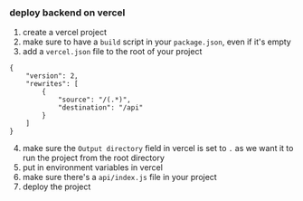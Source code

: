 ### deploy backend on vercel
1. create a vercel project
2. make sure to have a `build` script in your `package.json`, even if it's empty
3. add a `vercel.json` file to the root of your project
```
{
    "version": 2,
    "rewrites": [
        {
            "source": "/(.*)",
            "destination": "/api"
        }
    ]
}
```
4. make sure the `Output directory` field in vercel is set to `.` as we want it to run the project from the root directory
5. put in environment variables in vercel
6. make sure there's a `api/index.js` file in your project
7. deploy the project

